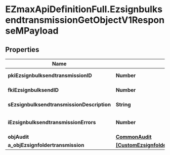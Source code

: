# EZmaxApiDefinitionFull.EzsignbulksendtransmissionGetObjectV1ResponseMPayload

## Properties

Name | Type | Description | Notes
------------ | ------------- | ------------- | -------------
**pkiEzsignbulksendtransmissionID** | **Number** | The unique ID of the Ezsignbulksendtransmission | 
**fkiEzsignbulksendID** | **Number** | The unique ID of the Ezsignbulksend | 
**sEzsignbulksendtransmissionDescription** | **String** | The description of the Ezsignbulksendtransmission | 
**iEzsignbulksendtransmissionErrors** | **Number** | The number of errors during the Ezsignbulksendtransmission | 
**objAudit** | [**CommonAudit**](CommonAudit.md) |  | 
**a_objEzsignfoldertransmission** | [**[CustomEzsignfoldertransmissionResponse]**](CustomEzsignfoldertransmissionResponse.md) |  | 


